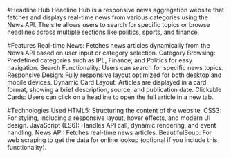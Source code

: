#Headline Hub
Headline Hub is a responsive news aggregation website that fetches and displays real-time news from various categories using the News API. The site allows users to search for specific topics or browse headlines across multiple sections like politics, sports, and finance.

#Features
Real-time News: Fetches news articles dynamically from the News API based on user input or category selection.
Category Browsing: Predefined categories such as IPL, Finance, and Politics for easy navigation.
Search Functionality: Users can search for specific news topics.
Responsive Design: Fully responsive layout optimized for both desktop and mobile devices.
Dynamic Card Layout: Articles are displayed in a card format, showing a brief description, source, and publication date.
Clickable Cards: Users can click on a headline to open the full article in a new tab.

#Technologies Used
HTML5: Structuring the content of the website.
CSS3: For styling, including a responsive layout, hover effects, and modern UI design.
JavaScript (ES6): Handles API call, dynamic rendering, and event handling.
News API: Fetches real-time news articles.
BeautifulSoup: For web scraping to get the data for online lookup (optional if you include this functionality).

